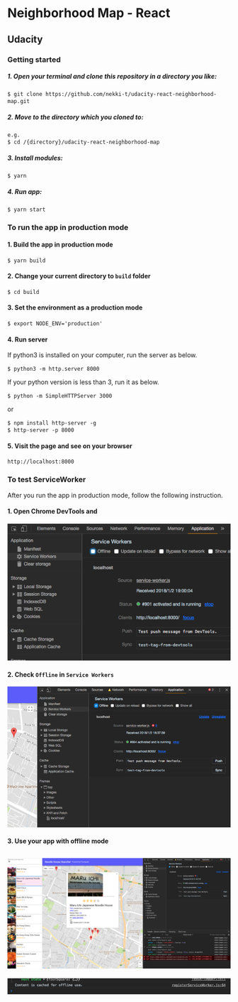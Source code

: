 # Neighborhood Map - React
## Udacity
### Getting started
##### 1. Open your terminal and clone this repository in a directory you like:
```
$ git clone https://github.com/nekki-t/udacity-react-neighborhood-map.git
```
##### 2. Move to the directory which you cloned to:
```
e.g.
$ cd /{directory}/udacity-react-neighborhood-map
```
##### 3.  Install modules:
```
$ yarn
```
##### 4. Run app:
```
$ yarn start
```

### To run the app in production mode
#### 1. Build the app in production mode
```
$ yarn build
```

#### 2. Change your current directory to `build` folder
```
$ cd build
```

#### 3. Set the environment as a production mode
```
$ export NODE_ENV='production'
```

#### 4. Run server
If python3 is installed on your computer, run the server as below.
```
$ python3 -m http.server 8000
```
If your python version is less than 3, run it as below.
```
$ python -m SimpleHTTPServer 3000
```
or
```
$ npm install http-server -g
$ http-server -p 8000
```

#### 5. Visit the page and see on your browser
```
http://localhost:8000
```

### To test ServiceWorker
After you run the app in production mode, follow the following instruction.
#### 1. Open Chrome DevTools and 
![alt_text](./readme_images/open.png)

#### 2. Check `Offline` in `Service Workers`
![alt_text](./readme_images/check_offline.png)

#### 3. Use your app with offline mode
![alt_text](./readme_images/use.png)
-
![alt_text](./readme_images/console.png)